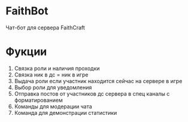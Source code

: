 # FaithBot
Чат-бот для сервера FaithCraft

# Фукции
1. Связка роли и наличия проходки
2. Связка ник в дс = ник в игре
3. Выдача роли если участник находится сейчас на сервере в игре
4. Выбор роли для уведомления
5. Отправка постов от участников дс сервера в спец каналы с форматированием
6. Команды для модерации чата
7. Команда для демонстрации статистики

